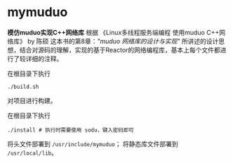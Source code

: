 # mymuduo

**模仿muduo实现C++网络库**
根据 《Linux多线程服务端编程 使用muduo C++网络库》 by 陈硕 这本书的第8章：*"muduo 网络库的设计与实现"* 所讲述的设计思想，结合对源码的理解，实现的基于Reactor的网络编程库，基本上每个文件都进行了较详细的注释。

在根目录下执行

```shell
./build.sh
```

对项目进行构建。

在根目录下执行

```shell
./install # 执行时需要使用 sodu，键入密码即可
```

将头文件部署到 ```/usr/include/mymuduo```；
将静态库文件部署到 ```/usr/local/lib```。
